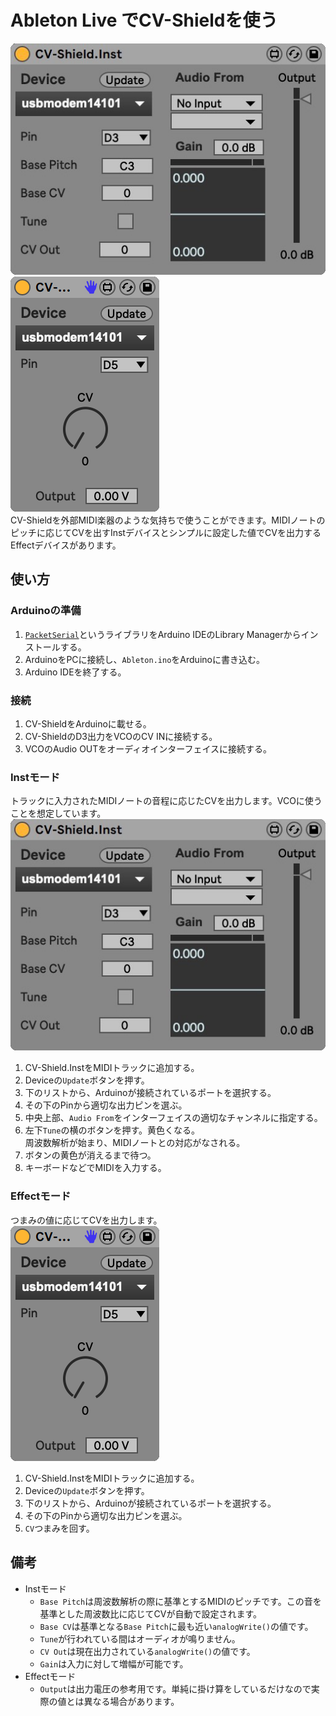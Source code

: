 # Ableton Live でCV-Shieldを使う
![Max for Live device image, note mode](images/inst.png) ![Max for Live device image, control mode](images/effect.png)  
CV-Shieldを外部MIDI楽器のような気持ちで使うことができます。MIDIノートのピッチに応じてCVを出すInstデバイスとシンプルに設定した値でCVを出力するEffectデバイスがあります。

## 使い方
### Arduinoの準備
1. [`PacketSerial`](https://github.com/bakercp/PacketSerial)というライブラリをArduino IDEのLibrary Managerからインストールする。
2. ArduinoをPCに接続し、`Ableton.ino`をArduinoに書き込む。
3. Arduino IDEを終了する。

### 接続
1. CV-ShieldをArduinoに載せる。
2. CV-ShieldのD3出力をVCOのCV INに接続する。
3. VCOのAudio OUTをオーディオインターフェイスに接続する。


###  Instモード
トラックに入力されたMIDIノートの音程に応じたCVを出力します。VCOに使うことを想定しています。
![Max for Live device image, note mode](images/inst.png)
1. CV-Shield.InstをMIDIトラックに追加する。
2. Deviceの`Update`ボタンを押す。
3. 下のリストから、Arduinoが接続されているポートを選択する。
4. その下のPinから適切な出力ピンを選ぶ。
5. 中央上部、`Audio From`をインターフェイスの適切なチャンネルに指定する。
6. 左下`Tune`の横のボタンを押す。黄色くなる。  
   周波数解析が始まり、MIDIノートとの対応がなされる。
7. ボタンの黄色が消えるまで待つ。
8. キーボードなどでMIDIを入力する。

### Effectモード
つまみの値に応じてCVを出力します。  
![Max for Live device image, control mode](images/effect.png)
1. CV-Shield.InstをMIDIトラックに追加する。
2. Deviceの`Update`ボタンを押す。
3. 下のリストから、Arduinoが接続されているポートを選択する。
4. その下のPinから適切な出力ピンを選ぶ。
5. `CV`つまみを回す。


## 備考
- Instモード
   - `Base Pitch`は周波数解析の際に基準とするMIDIのピッチです。この音を基準とした周波数比に応じてCVが自動で設定されます。
   - `Base CV`は基準となる`Base Pitch`に最も近い`analogWrite()`の値です。
   - `Tune`が行われている間はオーディオが鳴りません。
   - `CV Out`は現在出力されている`analogWrite()`の値です。
   - `Gain`は入力に対して増幅が可能です。
- Effectモード
   - `Output`は出力電圧の参考用です。単純に掛け算をしているだけなので実際の値とは異なる場合があります。
